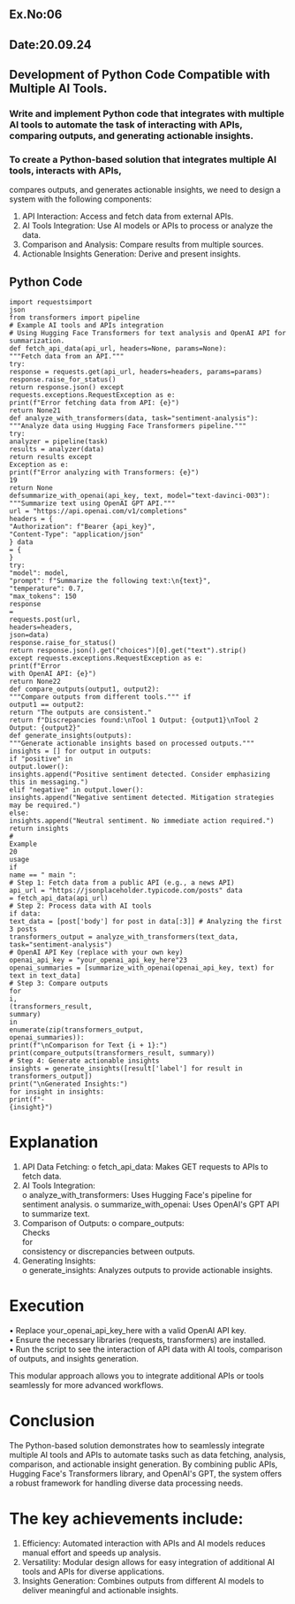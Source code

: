 ## Ex.No:06  
## Date:20.09.24  
## Development of Python Code Compatible with Multiple AI Tools.  
### Write and implement Python code that integrates with multiple AI tools to automate the task of interacting with APIs, comparing outputs, and generating actionable insights.  
### To create a Python-based solution that integrates multiple AI tools, interacts with APIs, 
compares outputs, and generates actionable insights, we need to design a system with the 
following components:  
1. API Interaction: Access and fetch data from external APIs.  
2. AI Tools Integration: Use AI models or APIs to process or analyze the data.  
3. Comparison and Analysis: Compare results from multiple sources.  
4. Actionable Insights Generation: Derive and present insights.

## Python Code  
```
import requestsimport  
json  
from transformers import pipeline  
# Example AI tools and APIs integration  
# Using Hugging Face Transformers for text analysis and OpenAI API for summarization.  
def fetch_api_data(api_url, headers=None, params=None):  
"""Fetch data from an API."""  
try:  
response = requests.get(api_url, headers=headers, params=params)  
response.raise_for_status()  
return response.json() except  
requests.exceptions.RequestException as e:  
print(f"Error fetching data from API: {e}")  
return None21  
def analyze_with_transformers(data, task="sentiment-analysis"):  
"""Analyze data using Hugging Face Transformers pipeline."""  
try:  
analyzer = pipeline(task)  
results = analyzer(data)  
return results except  
Exception as e:  
print(f"Error analyzing with Transformers: {e}")  
19  
return None  
defsummarize_with_openai(api_key, text, model="text-davinci-003"):  
"""Summarize text using OpenAI GPT API."""  
url = "https://api.openai.com/v1/completions"  
headers = {  
"Authorization": f"Bearer {api_key}",  
"Content-Type": "application/json"  
} data  
= {  
}  
try:  
"model": model,  
"prompt": f"Summarize the following text:\n{text}",  
"temperature": 0.7,  
"max_tokens": 150  
response  
=  
requests.post(url,  
headers=headers,  
json=data)  
response.raise_for_status()  
return response.json().get("choices")[0].get("text").strip()  
except requests.exceptions.RequestException as e:  
print(f"Error  
with OpenAI API: {e}")  
return None22  
def compare_outputs(output1, output2):  
"""Compare outputs from different tools.""" if  
output1 == output2:  
return "The outputs are consistent."  
return f"Discrepancies found:\nTool 1 Output: {output1}\nTool 2 Output: {output2}"  
def generate_insights(outputs):  
"""Generate actionable insights based on processed outputs."""  
insights = [] for output in outputs:  
if "positive" in  
output.lower():  
insights.append("Positive sentiment detected. Consider emphasizing this in messaging.")  
elif "negative" in output.lower():  
insights.append("Negative sentiment detected. Mitigation strategies may be required.")  
else:  
insights.append("Neutral sentiment. No immediate action required.")  
return insights  
#  
Example  
20  
usage  
if  
name == " main ":  
# Step 1: Fetch data from a public API (e.g., a news API)  
api_url = "https://jsonplaceholder.typicode.com/posts" data  
= fetch_api_data(api_url)  
# Step 2: Process data with AI tools  
if data:  
text_data = [post['body'] for post in data[:3]] # Analyzing the first 3 posts  
transformers_output = analyze_with_transformers(text_data, task="sentiment-analysis")  
# OpenAI API Key (replace with your own key)  
openai_api_key = "your_openai_api_key_here"23  
openai_summaries = [summarize_with_openai(openai_api_key, text) for text in text_data]  
# Step 3: Compare outputs  
for  
i,  
(transformers_result,  
summary)  
in  
enumerate(zip(transformers_output,  
openai_summaries)):  
print(f"\nComparison for Text {i + 1}:")  
print(compare_outputs(transformers_result, summary))  
# Step 4: Generate actionable insights  
insights = generate_insights([result['label'] for result in transformers_output])  
print("\nGenerated Insights:")  
for insight in insights:  
print(f"-  
{insight}")
```
# Explanation  
1. API Data Fetching: o fetch_api_data: Makes GET requests to APIs to fetch data.  
2. AI Tools Integration:  
o analyze_with_transformers: Uses Hugging Face's pipeline for sentiment analysis. o 
summarize_with_openai: Uses OpenAI's GPT API to summarize text.  
3. Comparison of Outputs: o compare_outputs:  
Checks  
for  
consistency 
or discrepancies between outputs.  
4. Generating Insights:  
o generate_insights: Analyzes outputs to provide actionable insights.  
   
# Execution  
• Replace your_openai_api_key_here with a valid OpenAI API key.  
• Ensure the necessary libraries (requests, transformers) are installed.  
• Run the script to see the interaction of API data with AI tools, comparison of outputs, and 
insights generation.  
  
This modular approach allows you to integrate additional APIs or tools seamlessly for more 
advanced workflows.  
  
  
  
  
  
  
  
  
  
  
  
  
 
 

# Conclusion  
The Python-based solution demonstrates how to seamlessly integrate multiple AI tools and APIs 
to automate tasks such as data fetching, analysis, comparison, and actionable insight generation. 
By combining public APIs, Hugging Face's Transformers library, and OpenAI's GPT, the system 
offers a robust framework for handling diverse data processing needs.  
  
# The key achievements include:  
  
1. Efficiency: Automated interaction with APIs and AI models reduces manual effort and 
speeds up analysis.  
2. Versatility: Modular design allows for easy integration of additional AI tools and APIs for 
diverse applications.  
3. Insights Generation: Combines outputs from different AI models to deliver meaningful 
and actionable insights. 
